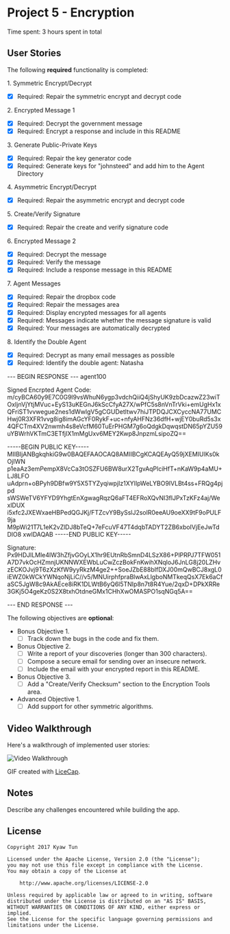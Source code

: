 # Project 5 - Encryption

Time spent: 3 hours spent in total

## User Stories

The following **required** functionality is completed:

1\. Symmetric Encrypt/Decrypt
  * [x]  Required: Repair the symmetric encrypt and decrypt code

2\. Encrypted Message 1
  * [x]  Required: Decrypt the government message
  * [x]  Required: Encrypt a response and include in this README

3\. Generate Public-Private Keys
  * [x]  Required: Repair the key generator code
  * [x]  Required: Generate keys for "johnsteed" and add him to the Agent Directory

4\. Asymmetric Encrypt/Decrypt
  * [x]  Required: Repair the asymmetric encrypt and decrypt code

5\. Create/Verify Signature
  * [x]  Required: Repair the create and verify signature code
  
6\. Encrypted Message 2
  * [x]  Required: Decrypt the message
  * [x]  Required: Verify the message
  * [x]  Required: Include a response message in this README

7\. Agent Messages
  * [x]  Required: Repair the dropbox code
  * [x]  Required: Repair the messages area
  * [x]  Required: Display encrypted messages for all agents
  * [x]  Required: Messages indicate whether the message signature is valid
  * [x]  Required: Your messages are automatically decrypted

8\. Identify the Double Agent
  * [x]  Required: Decrypt as many email messages as possible
  * [x]  Required: Identify the double agent: Natasha

--- BEGIN RESPONSE ---
agent100

Signed Encrpted Agent Code:
m/cyBCA60y9E7C0G9l9vsWhuN6ygp3vdchQiiQ4jShyUK9zbDcazwZ23wiTOxIjnVjYtjMVuc+EyS13uKEGnJ6kScCfyA27X/wPfC5s8nVnTrVki+emUgHx1xQFriST1vvwegue2nes1dWwlgV5gCGUDetltwv7hiJTPDQJCXCyccNA77UMCHwj0R3XFR1vvg8ig8imAGcYF0RykF+uc+nfyAHFNz36dfH+wjEY0buRd5s3x4QFCTm4XV2nwmh4s8eVcfM60TuErPHGM7g6oQdgkDqwqstDN65pYZU59uYBWrhVKTmC3ETfjIX1mMgUxv6MEY2Kwp8JnpzmLsipoZQ==

-----BEGIN PUBLIC KEY-----
MIIBIjANBgkqhkiG9w0BAQEFAAOCAQ8AMIIBCgKCAQEAyQ59jXEMIUlKs0kOjIWN
p1eaAz3emPempX8VcCa3tOSZFU6BW8urX2TgvAqPlciHfT+nKaW9p4aMU+LJ8LFO
uAdprn+oBPyh9DBfw9Y5X5TYZyqiwpjIz1XYlIpWeLYBO9IVLBt4ss+FRQg4pjpd
sWSWeTV6YFYD9YhgtEnXgwagRqzQ6aFT4EFRoXQvNI3flJPxTzKFz4aj/WexlDUX
i5xfc2JXEWxaeHBPedQGJKj/FTZcvY9BySslJ2solR0eeAU9oeXX9tF9oPULF9ja
M9pWi21T7L1eK2vZlDJ8bTeQ+7eFcuVF47T4dqbTADYT2ZB6xboIVjEeJwTdDlO8
xwIDAQAB
-----END PUBLIC KEY-----

Signature:
Px9HDJlLMle4IW3hZfjvGOyLX1hr9EUtnRbSmnD4LSzX86+PlPRPJ7TFW051A7D7vkOcHZmnjUKNNWXEWbLuCwZczBokFnKwihXNqloJ6JnLG8j20LZHvzECKOJvj9T6zXzKfW9yyRkzM4ge2++SoeJZbE88bIfDXJ00mQwBCJ8xgL0iEWZ0kWCkYWNqoNjLiC//v5/MNUirphfpraBlwAxLlgboNMTkeqQsX7Ek6aCfaSC5JgW8c9AkAEce8iRK1DLWtB6yQ6l5TNIp8n7t8R4Yue/2qxD+DPkXRRe3GKj5O4geKz0S2X8txhOtdneGMx1CHhXwOMASPO1sqNGq5A==

--- END RESPONSE ---

The following objectives are **optional**:

* Bonus Objective 1\.
  * [ ]  Track down the bugs in the code and fix them.

* Bonus Objective 2\.
  * [ ]  Write a report of your discoveries (longer than 300 characters).
  * [ ]  Compose a secure email for sending over an insecure network.
  * [ ]  Include the email with your encrypted report in this README.

* Bonus Objective 3\.
  * [ ]  Add a "Create/Verify Checksum" section to the Encryption Tools area.

* Advanced Objective 1\.
  * [ ]  Add support for other symmetric algorithms.

## Video Walkthrough

Here's a walkthrough of implemented user stories:

<img src='http://i.imgur.com/QgaT6hK.gifv' title='Video Walkthrough' width='' alt='Video Walkthrough' />

GIF created with [LiceCap](http://www.cockos.com/licecap/).

## Notes

Describe any challenges encountered while building the app.

## License

    Copyright 2017 Kyaw Tun

    Licensed under the Apache License, Version 2.0 (the "License");
    you may not use this file except in compliance with the License.
    You may obtain a copy of the License at

        http://www.apache.org/licenses/LICENSE-2.0

    Unless required by applicable law or agreed to in writing, software
    distributed under the License is distributed on an "AS IS" BASIS,
    WITHOUT WARRANTIES OR CONDITIONS OF ANY KIND, either express or implied.
    See the License for the specific language governing permissions and
    limitations under the License.
